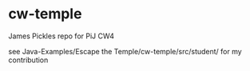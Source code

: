 # cw-temple
James Pickles repo for PiJ CW4
 
see Java-Examples/Escape the Temple/cw-temple/src/student/ for my contribution
